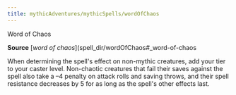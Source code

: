 ```yaml
---
title: mythicAdventures/mythicSpells/wordOfChaos
---
```

Word of Chaos

**Source** [_word of chaos_](spell_dir/wordOfChaos#_word-of-chaos

When determining the spell's effect on non-mythic creatures, add your tier to your caster level. Non-chaotic creatures that fail their saves against the spell also take a –4 penalty on attack rolls and saving throws, and their spell resistance decreases by 5 for as long as the spell's other effects last.

